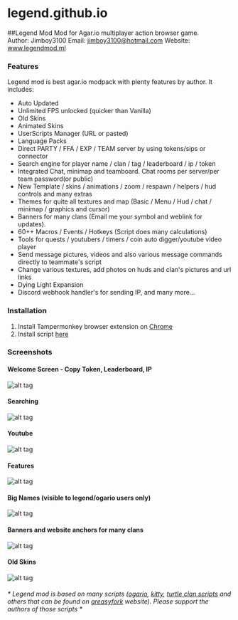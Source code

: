 # legend.github.io
##Legend Mod
Mod for Agar.io multiplayer action browser game.  
Author: Jimboy3100       Email: jimboy3100@hotmail.com
Website: www.legendmod.ml
### Features 
Legend mod is best agar.io modpack with plenty features by author. It includes: 
* Auto Updated
* Unlimited FPS unlocked (quicker than Vanilla)
* Old Skins
* Animated Skins
* UserScripts Manager (URL or pasted)
* Language Packs
* Direct PARTY / FFA / EXP / TEAM server by using tokens/sips or connector
* Search engine for player name / clan / tag / leaderboard / ip / token
* Integrated Chat, minimap and teamboard. Chat rooms per server/per team password(or public)
* New Template / skins / animations / zoom / respawn / helpers / hud controls and many extras
* Themes for quite all textures and map (Basic / Menu / Hud / chat / minimap / graphics and cursor)
* Banners for many clans (Email me your symbol and weblink for updates).
* 60++ Macros / Events / Hotkeys (Script does many calculations)
* Tools for quests / youtubers / timers / coin auto digger/youtube video player
* Send message pictures, videos and also various message commands directly to teammate's script
* Change various textures, add photos on huds and clan's pictures and url links
* Dying Light Expansion
* Discord webhook handler's for sending IP, and many more...


### Installation 
1. Install Tampermonkey browser extension on [Chrome](https://chrome.google.com/webstore/detail/tampermonkey/dhdgffkkebhmkfjojejmpbldmpobfkfo)
2. Install script [here](https://jimboy3100.github.io/legendmod.user.js)  

### Screenshots

#### Welcome Screen - Copy Token, Leaderboard, IP

![alt tag](https://raw.githubusercontent.com/jimboy3100/legend.github.io/master/pictures/dyinglightback12.jpg)

#### Searching

![alt tag](https://raw.githubusercontent.com/jimboy3100/legend.github.io/master/pictures/legendmodsearch.jpg)

#### Youtube
![alt tag](https://raw.githubusercontent.com/jimboy3100/legend.github.io/master/pictures/legendmod1.jpg)

#### Features
![alt tag](https://raw.githubusercontent.com/jimboy3100/legend.github.io/master/pictures/dyinglightad6.jpg)

#### Big Names (visible to legend/ogario users only)
![alt tag](https://raw.githubusercontent.com/jimboy3100/legend.github.io/master/pictures/dyinglightback11.jpg)

#### Banners and website anchors for many clans
![alt tag](https://raw.githubusercontent.com/jimboy3100/legend.github.io/master/pictures/pic6.png)

#### Old Skins
![alt tag](https://raw.githubusercontent.com/jimboy3100/legend.github.io/master/pictures/dyinglightad4.jpg)

###### * Legend mod is based on many scripts ([ogario](http://ogario.ovh/), [kitty](https://kittymod.github.io/), [turtle clan scripts](https://www.youtube.com/channel/UCQ-V2VrQawc8Xi6b_mH8Law) and others that can be found on [greasyfork](https://greasyfork.org/tr/scripts/by-site/agar.io) website). Please support the authors of those scripts *

